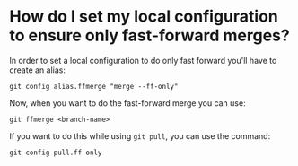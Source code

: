 # How do I set my local configuration to ensure only fast-forward merges?

In order to set a local configuration to do only fast forward you'll have to create an alias:

```
git config alias.ffmerge "merge --ff-only"
```

Now, when you want to do the fast-forward merge you can use:

```
git ffmerge <branch-name>
```

If you want to do this while using `git pull`, you can use the command:

```
git config pull.ff only
```

